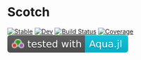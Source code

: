# Scotch

[![Stable](https://img.shields.io/badge/docs-stable-blue.svg)](https://Keluaa.github.io/Scotch.jl/stable/)
[![Dev](https://img.shields.io/badge/docs-dev-blue.svg)](https://Keluaa.github.io/Scotch.jl/dev/)
[![Build Status](https://github.com/Keluaa/Scotch.jl/actions/workflows/CI.yml/badge.svg?branch=main)](https://github.com/Keluaa/Scotch.jl/actions/workflows/CI.yml?query=branch%3Amain)
[![Coverage](https://codecov.io/gh/Keluaa/Scotch.jl/branch/main/graph/badge.svg)](https://codecov.io/gh/Keluaa/Scotch.jl)
[![Aqua](https://raw.githubusercontent.com/JuliaTesting/Aqua.jl/master/badge.svg)](https://github.com/JuliaTesting/Aqua.jl)
